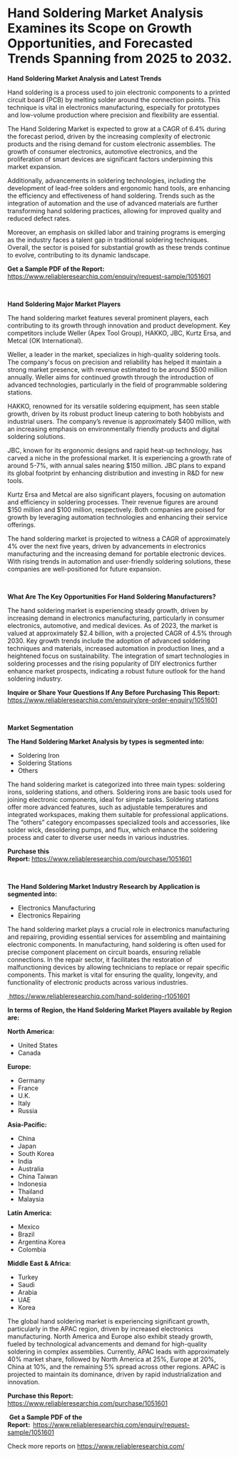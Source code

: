<p><h1>Hand Soldering Market Analysis Examines its Scope on Growth Opportunities, and Forecasted Trends Spanning from 2025 to 2032.</h1></p><p><strong>Hand Soldering Market Analysis and Latest Trends</strong></p>
<p><p>Hand soldering is a process used to join electronic components to a printed circuit board (PCB) by melting solder around the connection points. This technique is vital in electronics manufacturing, especially for prototypes and low-volume production where precision and flexibility are essential. </p><p>The Hand Soldering Market is expected to grow at a CAGR of 6.4% during the forecast period, driven by the increasing complexity of electronic products and the rising demand for custom electronic assemblies. The growth of consumer electronics, automotive electronics, and the proliferation of smart devices are significant factors underpinning this market expansion. </p><p>Additionally, advancements in soldering technologies, including the development of lead-free solders and ergonomic hand tools, are enhancing the efficiency and effectiveness of hand soldering. Trends such as the integration of automation and the use of advanced materials are further transforming hand soldering practices, allowing for improved quality and reduced defect rates. </p><p>Moreover, an emphasis on skilled labor and training programs is emerging as the industry faces a talent gap in traditional soldering techniques. Overall, the sector is poised for substantial growth as these trends continue to evolve, contributing to its dynamic landscape.</p></p>
<p><strong>Get a Sample PDF of the Report:&nbsp;</strong> <a href="https://www.reliableresearchiq.com/enquiry/request-sample/1051601?utm_campaign=1870&utm_medium=2&utm_source=Github&utm_content=ia&utm_term=09042025&utm_id=hand-soldering">https://www.reliableresearchiq.com/enquiry/request-sample/1051601</a></p>
<p>&nbsp;</p>
<p><strong>Hand Soldering Major Market Players</strong></p>
<p><p>The hand soldering market features several prominent players, each contributing to its growth through innovation and product development. Key competitors include Weller (Apex Tool Group), HAKKO, JBC, Kurtz Ersa, and Metcal (OK International).</p><p>Weller, a leader in the market, specializes in high-quality soldering tools. The company's focus on precision and reliability has helped it maintain a strong market presence, with revenue estimated to be around $500 million annually. Weller aims for continued growth through the introduction of advanced technologies, particularly in the field of programmable soldering stations.</p><p>HAKKO, renowned for its versatile soldering equipment, has seen stable growth, driven by its robust product lineup catering to both hobbyists and industrial users. The company’s revenue is approximately $400 million, with an increasing emphasis on environmentally friendly products and digital soldering solutions.</p><p>JBC, known for its ergonomic designs and rapid heat-up technology, has carved a niche in the professional market. It is experiencing a growth rate of around 5-7%, with annual sales nearing $150 million. JBC plans to expand its global footprint by enhancing distribution and investing in R&D for new tools.</p><p>Kurtz Ersa and Metcal are also significant players, focusing on automation and efficiency in soldering processes. Their revenue figures are around $150 million and $100 million, respectively. Both companies are poised for growth by leveraging automation technologies and enhancing their service offerings.</p><p>The hand soldering market is projected to witness a CAGR of approximately 4% over the next five years, driven by advancements in electronics manufacturing and the increasing demand for portable electronic devices. With rising trends in automation and user-friendly soldering solutions, these companies are well-positioned for future expansion.</p></p>
<p>&nbsp;</p>
<p><strong>What Are The Key Opportunities For Hand Soldering Manufacturers?</strong></p>
<p><p>The hand soldering market is experiencing steady growth, driven by increasing demand in electronics manufacturing, particularly in consumer electronics, automotive, and medical devices. As of 2023, the market is valued at approximately $2.4 billion, with a projected CAGR of 4.5% through 2030. Key growth trends include the adoption of advanced soldering techniques and materials, increased automation in production lines, and a heightened focus on sustainability. The integration of smart technologies in soldering processes and the rising popularity of DIY electronics further enhance market prospects, indicating a robust future outlook for the hand soldering industry.</p></p>
<p><strong>Inquire or Share Your Questions If Any Before Purchasing This Report:</strong> <a href="https://www.reliableresearchiq.com/enquiry/pre-order-enquiry/1051601?utm_campaign=1870&utm_medium=2&utm_source=Github&utm_content=ia&utm_term=09042025&utm_id=hand-soldering">https://www.reliableresearchiq.com/enquiry/pre-order-enquiry/1051601</a></p>
<p>&nbsp;</p>
<p><strong>Market Segmentation</strong></p>
<p><strong>The Hand Soldering Market Analysis by types is segmented into:</strong></p>
<p><ul><li>Soldering Iron</li><li>Soldering Stations</li><li>Others</li></ul></p>
<p><p>The hand soldering market is categorized into three main types: soldering irons, soldering stations, and others. Soldering irons are basic tools used for joining electronic components, ideal for simple tasks. Soldering stations offer more advanced features, such as adjustable temperatures and integrated workspaces, making them suitable for professional applications. The “others” category encompasses specialized tools and accessories, like solder wick, desoldering pumps, and flux, which enhance the soldering process and cater to diverse user needs in various industries.</p></p>
<p><strong>Purchase this Report:&nbsp;</strong><a href="https://www.reliableresearchiq.com/purchase/1051601?utm_campaign=1870&utm_medium=2&utm_source=Github&utm_content=ia&utm_term=09042025&utm_id=hand-soldering">https://www.reliableresearchiq.com/purchase/1051601</a></p>
<p>&nbsp;</p>
<p><strong>The Hand Soldering Market Industry Research by Application is segmented into:</strong></p>
<p><ul><li>Electronics Manufacturing</li><li>Electronics Repairing</li></ul></p>
<p><p>The hand soldering market plays a crucial role in electronics manufacturing and repairing, providing essential services for assembling and maintaining electronic components. In manufacturing, hand soldering is often used for precise component placement on circuit boards, ensuring reliable connections. In the repair sector, it facilitates the restoration of malfunctioning devices by allowing technicians to replace or repair specific components. This market is vital for ensuring the quality, longevity, and functionality of electronic products across various industries.</p></p>
<p><a href="https://www.reliableresearchiq.com/hand-soldering-r1051601?utm_campaign=1870&utm_medium=2&utm_source=Github&utm_content=ia&utm_term=09042025&utm_id=hand-soldering">&nbsp;https://www.reliableresearchiq.com/hand-soldering-r1051601</a></p>
<p><strong>In terms of Region, the Hand Soldering Market Players available by Region are:</strong></p>
<p>
    <p> <strong> North America: </strong>
        <ul>
            <li>United States</li>
            <li>Canada</li>
        </ul>
        </p> 
    <p> <strong> Europe: </strong>
        <ul>
            <li>Germany</li>
            <li>France</li>
            <li>U.K.</li>
            <li>Italy</li>
            <li>Russia</li>
        </ul>
        </p> 
    <p> <strong> Asia-Pacific: </strong>
        <ul>
            <li>China</li>
            <li>Japan</li>
            <li>South Korea</li>
            <li>India</li>
            <li>Australia</li>
            <li>China Taiwan</li>
            <li>Indonesia</li>
            <li>Thailand</li>
            <li>Malaysia</li>
        </ul>
        </p> 
    <p> <strong> Latin America: </strong>
        <ul>
            <li>Mexico</li>
            <li>Brazil</li>
            <li>Argentina Korea</li>
            <li>Colombia</li>
        </ul>
        </p> 
    <p> <strong> Middle East & Africa: </strong>
        <ul>
            <li>Turkey</li>
            <li>Saudi</li>
            <li>Arabia</li>
            <li>UAE</li>
            <li>Korea</li>
        </ul>
    </p>
    </p>
<p><p>The global hand soldering market is experiencing significant growth, particularly in the APAC region, driven by increased electronics manufacturing. North America and Europe also exhibit steady growth, fueled by technological advancements and demand for high-quality soldering in complex assemblies. Currently, APAC leads with approximately 40% market share, followed by North America at 25%, Europe at 20%, China at 10%, and the remaining 5% spread across other regions. APAC is projected to maintain its dominance, driven by rapid industrialization and innovation.</p></p>
<p><strong>Purchase this Report: </strong><a href="https://www.reliableresearchiq.com/purchase/1051601?utm_campaign=1870&utm_medium=2&utm_source=Github&utm_content=ia&utm_term=09042025&utm_id=hand-soldering">https://www.reliableresearchiq.com/purchase/1051601</a></p>
<p>&nbsp;<strong>Get a Sample PDF of the Report:&nbsp;&nbsp;</strong><a href="https://www.reliableresearchiq.com/enquiry/request-sample/1051601?utm_campaign=1870&utm_medium=2&utm_source=Github&utm_content=ia&utm_term=09042025&utm_id=hand-soldering">https://www.reliableresearchiq.com/enquiry/request-sample/1051601</a></p>
<p><strong></strong></p>
<p>Check more reports on <a href="https://www.reliableresearchiq.com/?utm_campaign=1870&utm_medium=2&utm_source=Github&utm_content=ia&utm_term=09042025&utm_id=hand-soldering">https://www.reliableresearchiq.com/</a></p>